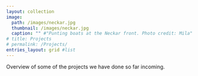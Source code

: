 ```yaml
---
layout: collection
image:
  path: /images/neckar.jpg
  thumbnail: /images/neckar.jpg
  caption: "" #"Punting boats at the Neckar front. Photo credit: Mila"
# title: Projects
# permalink: /Projects/
entries_layout: grid #list
---
```


Overview of some of the projects we have done so far incoming. 
